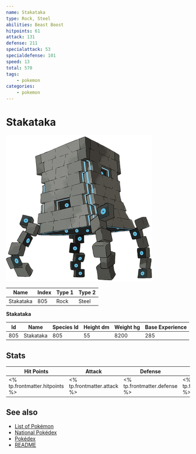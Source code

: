 ```yaml
---
name: Stakataka
type: Rock, Steel
abilities: Beast Boost
hitpoints: 61
attack: 131
defense: 211
specialattack: 53
specialdefense: 101
speed: 13
total: 570
tags:
    - pokemon
categories:
    - pokemon
---
```


# Stakataka


![Stakataka](images/805.png)

| **Name** | **Index** | **Type 1** | **Type 2** |
|----|----|----|----|
| Stakataka | 805 | Rock | Steel  |

**Stakataka** 




| **Id** | **Name** | **Species Id** | **Height dm** | **Weight hg** | **Base Experience** |
|--------|----------|----------------|------------|------------|---------------------|
| 805 | Stakataka | 805 | 55 | 8200 | 285 |



## Stats

| **Hit Points** | **Attack** | **Defense** | **Special Attack** | **Special Defense** | **Speed** | **Total** |
|----------------|------------|-------------|--------------------|---------------------|-----------|-----------|
| <% tp.frontmatter.hitpoints %> | <% tp.frontmatter.attack %> | <% tp.frontmatter.defense %> | <% tp.frontmatter.specialattack %> | <% tp.frontmatter.specialdefense %> | <% tp.frontmatter.speed %> | <% tp.frontmatter.total %> |

## See also

- [List of Pokémon](../pokemon.md)
- [National Pokédex](../national_pokedex.md)
- [Pokédex](../pokedex.md)
- [README](../README.md)
